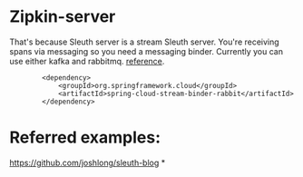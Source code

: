 # Zipkin-server

That's because Sleuth server is a stream Sleuth server. You're receiving spans via messaging so you need a messaging binder. Currently you can use either kafka and rabbitmq.
[reference](https://github.com/spring-cloud/spring-cloud-sleuth/issues/539).

```
		<dependency>
			<groupId>org.springframework.cloud</groupId>
			<artifactId>spring-cloud-stream-binder-rabbit</artifactId>
		</dependency>
```

# Referred examples:

https://github.com/joshlong/sleuth-blog
*